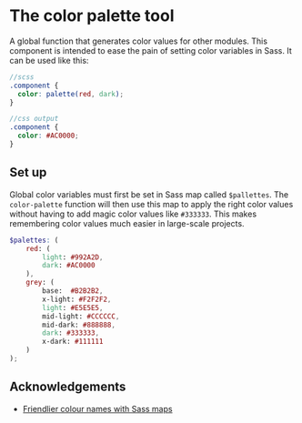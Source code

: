 The color palette tool
===================

A global function that generates color values for other modules. This component is intended to ease the pain of setting color variables in Sass. It can be used like this:

~~~scss
//scss 
.component {
  color: palette(red, dark);
}

//css output
.component {
  color: #AC0000;
}
~~~


## Set up 

Global color variables must first be set in Sass map called `$pallettes`. The `color-palette` function will then use this map to apply the right color values without having to add magic color values like `#333333`. This makes remembering color values much easier in large-scale projects.

~~~scss
$palettes: (
    red: (
        light: #992A2D,
        dark: #AC0000
    ),
    grey: (
        base:  #B2B2B2,
        x-light: #F2F2F2,
        light: #E5E5E5,
        mid-light: #CCCCCC,
        mid-dark: #888888,
        dark: #333333,
        x-dark: #111111
    )
);
~~~

## Acknowledgements

- [Friendlier colour names with Sass maps](http://erskinedesign.com/blog/friendlier-colour-names-sass-maps/)


